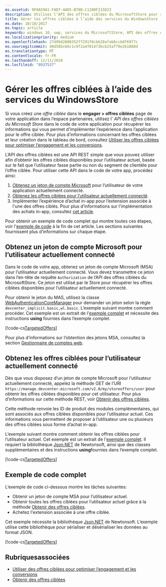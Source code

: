 ```yaml
---
ms.assetid: 9F0A59A1-FAD7-4AD5-B78B-C1280F215D23
description: Utilisez l’API des offres ciblées du MicrosoftStore pour récupérer les offres ciblées disponibles pour l'utilisateur actuel de votre app.
title: Gérer les offres ciblées à l’aide des services du WindowsStore
ms.date: 10/10/2017
ms.topic: article
keywords: windows 10, uwp, services du MicrosoftStore, API des offres ciblées du MicrosoftStore, offres ciblées
ms.localizationpriority: medium
ms.openlocfilehash: 27d99d2008352ff291f0cb620afab8ccb8f6977c
ms.sourcegitcommit: 49d58bc66c1c9f2a4f81473bcb25af79e2b1088d
ms.translationtype: MT
ms.contentlocale: fr-FR
ms.lasthandoff: 12/11/2018
ms.locfileid: "8937537"
---
```

# <a name="manage-targeted-offers-using-store-services"></a>Gérer les offres ciblées à l’aide des services du WindowsStore

Si vous créez une *offre ciblée* dans le **engager > offres ciblées** page de votre application dans l’espace partenaires, utilisez l' *API des offres ciblées du Microsoft Store* dans le code de votre application pour récupérer les informations qui vous permet d’implémenter l’expérience dans l’application pour le offre ciblée. Pour plus d’informations concernant les offres ciblées et leur création dans le tableau de bord, consultez [Utiliser les offres ciblées pour optimiser l’engagement et les conversions](../publish/use-targeted-offers-to-maximize-engagement-and-conversions.md).

L’API des offres ciblées est une API REST simple que vous pouvez utiliser afin d’obtenir les offres ciblées disponibles pour l’utilisateur actuel, basée sur le fait que l’utilisateur fasse partie ou non du segment de clientèle pour l’offre ciblée. Pour utiliser cette API dans le code de votre app, procédez ainsi:

1.  [Obtenez un jeton de compte Microsoft](#obtain-a-microsoft-account-token) pour l’utilisateur de votre application actuellement connecté.
2.  [Obtenez les offres ciblées pour l’utilisateur actuellement connecté](#get-targeted-offers).
3.  Implémenter l’expérience d’achat in-app pour l’extension associée à l'une des offres ciblés. Pour plus d’informations sur l’implémentation des achats in-app, consultez [cet article](enable-in-app-purchases-of-apps-and-add-ons.md).

Pour obtenir un exemple de code complet qui montre toutes ces étapes, voir l'[exemple de code](#code-example) à la fin de cet article. Les sections suivantes fournissent plus d’informations sur chaque étape.

<span id="obtain-a-microsoft-account-token" />

## <a name="get-a-microsoft-account-token-for-the-current-user"></a>Obtenez un jeton de compte Microsoft pour l’utilisateur actuellement connecté

Dans le code de votre app, obtenez un jeton de compte Microsoft (MSA) pour l’utilisateur actuellement connecté. Vous devez transmettre ce jeton dans l’en-tête de requête ```Authorization``` de l’API des offres ciblées du MicrosoftStore. Ce jeton est utilisé par le Store pour récupérer les offres ciblées disponibles pour l’utilisateur actuellement connecté.

Pour obtenir le jeton du MAS, utilisez la classe [WebAuthenticationCoreManager](https://docs.microsoft.com/uwp/api/windows.security.authentication.web.core.webauthenticationcoremanager) pour demander un jeton selon la règle ```devcenter_implicit.basic,wl.basic```. L’exemple suivant montre comment procéder. Cet exemple est un extrait de l'[exemple complet](#code-example) et nécessite des instructions **using** fournies dans l’exemple complet.

[!code-cs[TargetedOffers](./code/StoreServicesExamples_TargetedOffers/cs/TargetedOffers.cs#GetMSAToken)]

Pour plus d’informations sur l’obtention des jetons MSA, consultez la section [Gestionnaire de comptes web](../security/web-account-manager.md).

<span id="get-targeted-offers" />

## <a name="get-the-targeted-offers-for-the-current-user"></a>Obtenez les offres ciblées pour l’utilisateur actuellement connecté

Dès que vous disposez d’un jeton de compte Microsoft pour l’utilisateur actuellement connecté, appelez la méthode GET de l’URI ```https://manage.devcenter.microsoft.com/v2.0/my/storeoffers/user``` pour obtenir les offres ciblées disponibles pour cet utilisateur. Pour plus d’informations sur cette méthode REST, voir [Obtenir des offres ciblées](get-targeted-offers.md).

Cette méthode renvoie les ID de produit des modules complémentaires, qui sont associés aux offres ciblées disponibles pour l’utilisateur actuel. Ces informations vous permettent de proposer à l’utilisateur une ou plusieurs des offres ciblées sous forme d’achat in-app.

L’exemple suivant montre comment obtenir les offres ciblées pour l’utilisateur actuel. Cet exemple est un extrait de l'[exemple complet](#code-example). Il requiert la bibliothèque [Json.NET](http://www.newtonsoft.com/json) de Newtonsoft, ainsi que des classes supplémentaires et des instructions **using**fournies dans l’exemple complet.

[!code-cs[TargetedOffers](./code/StoreServicesExamples_TargetedOffers/cs/TargetedOffers.cs#GetTargetedOffers)]

<span id="code-example" />

## <a name="complete-code-example"></a>Exemple de code complet

L’exemple de code ci-dessous montre les tâches suivantes:

* Obtenir un jeton de compte MSA pour l’utilisateur actuel.
* Obtenir toutes les offres ciblées pour l’utilisateur actuel grâce à la méthode [Obtenir des offres ciblées](get-targeted-offers.md).
* Achetez l'extension associée à une offre ciblée.

Cet exemple nécessite la bibliothèque [Json.NET](http://www.newtonsoft.com/json) de Newtonsoft. L’exemple utilise cette bibliothèque pour sérialiser et désérialiser les données au format JSON.

[!code-cs[TargetedOffers](./code/StoreServicesExamples_TargetedOffers/cs/TargetedOffers.cs#GetTargetedOffersSample)]

## <a name="related-topics"></a>Rubriquesassociées

* [Utiliser des offres ciblées pour optimiser l’engagement et les conversions](../publish/use-targeted-offers-to-maximize-engagement-and-conversions.md)
* [Obtenir des offres ciblées](get-targeted-offers.md)
